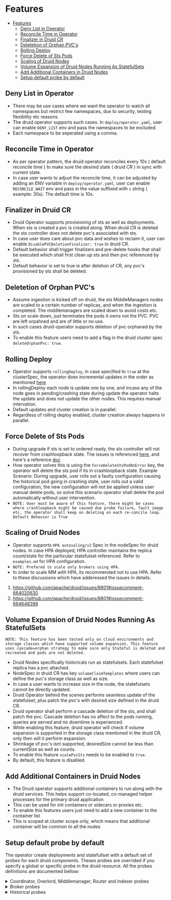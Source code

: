 # Features

- [Features](#features)
  - [Deny List in Operator](#deny-list-in-operator)
  - [Reconcile Time in Operator](#reconcile-time-in-operator)
  - [Finalizer in Druid CR](#finalizer-in-druid-cr)
  - [Deletetion of Orphan PVC's](#deletetion-of-orphan-pvcs)
  - [Rolling Deploy](#rolling-deploy)
  - [Force Delete of Sts Pods](#force-delete-of-sts-pods)
  - [Scaling of Druid Nodes](#scaling-of-druid-nodes)
  - [Volume Expansion of Druid Nodes Running As StatefulSets](#volume-expansion-of-druid-nodes-running-as-statefulsets)
  - [Add Additional Containers in Druid Nodes](#add-additional-containers-in-druid-nodes)
  - [Setup default probe by default](#setup-default-probe-by-default)


## Deny List in Operator
- There may be use cases where we want the operator to watch all namespaces but restrict few namespaces, due to security, testing flexibility etc reasons.
- The druid operator supports such cases. In ```deploy/operator.yaml```, user can enable ```DENY_LIST``` env and pass the namespaces to be excluded.
- Each namespace to be seperated using a comma.

## Reconcile Time in Operator
- As per operator pattern, the druid operator reconciles every 10s ( default reconcile time ) to make sure the desired state ( druid CR ) in sync with current state.
- In case user wants to adjust the reconcile time, it can be adjusted by adding an ENV variable in ```deploy/operator.yaml```, user can enable ```RECONCILE_WAIT``` env and pass in the value suffixed with ```s``` string ( example: 30s). The default time is 10s.

## Finalizer in Druid CR
- Druid Operator supports provisioning of sts as well as deployments. When sts is created a pvc is created along. When druid CR is deleted the sts controller does not delete pvc's associated with sts.
- In case user does care about pvc data and wishes  to reclaim it, user can enable ```DisablePVCDeletionFinalizer: true``` in druid CR. 
- Default behavior shall trigger finalizers and pre-delete hooks that shall be executed which shall first clean up sts and then pvc referenced by sts.
- Default behavior is set to true ie after deletion of CR, any pvc's provisioned by sts shall be deleted.

## Deletetion of Orphan PVC's
- Assume ingestion is kicked off on druid, the sts MiddleManagers nodes are scaled to a certain number of replicas, and when the ingestion is completed. The middlemanagers are scaled down to avoid costs etc. 
- Sts on scale down, just terminates the pods it owns not the PVC. PVC are left orpahned and are of little or no use.
- In such cases druid-operator supports deletion of pvc orphaned by the sts. 
- To enable this feature users need to add a flag in the druid cluster spec ```deleteOrphanPvc: true```.

## Rolling Deploy
- Operator supports ```rollingDeploy```, in case specified to ```true``` at the clusterSpec, the operator does incremental updates in the order as mentioned [here](http://druid.io/docs/latest/operations/rolling-updates.html)
- In rollingDeploy each node is update one by one, and incase any of the node goes in pending/crashing state during update the operator halts the update and does not update the other nodes. This requires manual intervation.
- Default updates and cluster creation is in parallel. 
- Regardless of rolling deploy enabled, cluster creation always happens in parallel.

## Force Delete of Sts Pods
- During upgrade if sts is set to ordered ready, the sts controller will not recover from crashloopback state. The issues is referenced [here](https://github.com/kubernetes/kubernetes/issues/67250), and here's a reference [doc](https://kubernetes.io/docs/concepts/workloads/controllers/statefulset/#forced-rollback)
- How operator solves this is using the ```forceDeleteStsPodOnError``` key, the operator will delete the sts pod if its in crashloopback state. Example Scenario: During upgrade, user rolls out a faulty configuration causing the historical pod going in crashing state, user rolls out a valid configuration, the new configuration will not be applied unless user manual delete pods, so solve this scenario operator shall delete the pod automatically without user intervention. 
- ```NOTE: User must be aware of this feature, there might be cases where crashloopback might be caused due probe failure, fault image etc, the operator shall keep on deleting on each re-concile loop. Default Behavior is True ```

## Scaling of Druid Nodes
- Operator supports ```HPA autosaling/v2``` Spec in the nodeSpec for druid nodes. In case HPA deployed, HPA controller maintains the replica count/state for the particular statefulset referenced.  Refer to ```examples.md``` for HPA configuration. 
- ```NOTE: Prefered to scale only brokers using HPA.```
- In order to scale MM with HPA, its recommended not to use HPA. Refer to these discussions which have adderessed the issues in details.
1. https://github.com/apache/druid/issues/8801#issuecomment-664020630
2. https://github.com/apache/druid/issues/8801#issuecomment-664648399

## Volume Expansion of Druid Nodes Running As StatefulSets
```NOTE: This feature has been tested only on cloud environments and storage classes which have supported volume expansion. This feature uses cascade=orphan strategy to make sure only Stateful is deleted and recreated and pods are not deleted.```
- Druid Nodes specifically historicals run as statefulsets. Each statefulset replica has a pvc attached.
- NodeSpec in druid CR has key ```volumeClaimTemplates``` where users can define the pvc's storage class as well as size.
- In case a user wants to increase size in the node, the statefulsets cannot be directly updated.
- Druid Operator behind the scenes performs seamless update of the statefulset, plus patch the pvc's with desired size defined in the druid CR.
- Druid operator shall perform a cascade deletion of the sts, and shall patch the pvc. Cascade deletion has no affect to the pods running, queries are served and no downtime is experienced. 
- While enabling this feature, druid operator will check if volume expansion is supported in the storage class mentioned in the druid CR, only then will it perform expansion.
- Shrinkage of pvc's isnt supported, desiredSize cannot be less than currentSize as well as counts.
- To enable this feature ```scalePvcSts``` needs to be enabled to ```true```.
- By default, this feature is disabled.

## Add Additional Containers in Druid Nodes
- The Druid operator supports additional containers to run along with the druid services. This helps support co-located, co-managed helper processes for the primary druid application
- This can be used for init containers or sidecars or proxies etc. 
- To enable this features users just need to add a new container to the container list 
- This is scoped at cluster scope only, which means that additional container will be common to all the nodes

## Setup default probe by default

The operator create deployments and statefullset with a default set of probes for each druid components.
Theses probes are overrided if you specify a global or specific probe in the druid resource.
All the probes definitions are documented bellow:

<details>

<summary>Coordinator, Overlord, Middlemanager, Router and Indexer probes</summary>

```yaml
  livenessProbe:
    failureThreshold: 10
    httpGet:
      path: /status/health
      port: $druid.port
    initialDelaySeconds: 5
    periodSeconds: 10
    successThreshold: 1
    timeoutSeconds: 5
  readinessProbe:
    failureThreshold: 10
    httpGet:
      path: /status/health
      port: $druid.port
    initialDelaySeconds: 5
    periodSeconds: 10
    successThreshold: 1
    timeoutSeconds: 5
  startupProbe:
    failureThreshold: 10
    httpGet:
      path: /status/health
      port: $druid.port
    initialDelaySeconds: 5
    periodSeconds: 10
    successThreshold: 1
    timeoutSeconds: 5
```

</details>

<details>

<summary>Broker probes </summary>

  ```yaml
      livenessProbe:
        failureThreshold: 10
        httpGet:
          path: /status/health
          port: $druid.port
        initialDelaySeconds: 5
        periodSeconds: 10
        successThreshold: 1
        timeoutSeconds: 5
      readinessProbe:
        failureThreshold: 20
        httpGet:
          path: /druid/broker/v1/readiness
          port: $druid.port
        initialDelaySeconds: 5
        periodSeconds: 10
        successThreshold: 1
        timeoutSeconds: 5
      startupProbe:
        failureThreshold: 20
        httpGet:
          path: /druid/broker/v1/readiness
          port: $druid.port
        initialDelaySeconds: 5
        periodSeconds: 10
        successThreshold: 1
        timeoutSeconds: 5
  ```
</details>

<details>

<summary>Historical probes</summary>

```yaml
  livenessProbe:
    failureThreshold: 10
    httpGet:
      path: /status/health
      port: $druid.port
    initialDelaySeconds: 5
    periodSeconds: 10
    successThreshold: 1
    timeoutSeconds: 5
  readinessProbe:
    failureThreshold: 20
    httpGet:
      path: /druid/historical/v1/loadstatus
      port: $druid.port
    initialDelaySeconds: 5
    periodSeconds: 10
    successThreshold: 1
    timeoutSeconds: 5
  startupProbe:
    failureThreshold: 20
    httpGet:
      path: /druid/historical/v1/loadstatus
      port: $druid.port
    initialDelaySeconds: 180
    periodSeconds: 30
    successThreshold: 1
    timeoutSeconds: 10
```

</details>